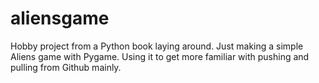 # aliensgame

Hobby project from a Python book laying around. Just making a simple Aliens game with Pygame. Using it to get more familiar with pushing and pulling from Github mainly. 

